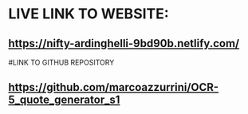 # LIVE LINK TO WEBSITE:
## https://nifty-ardinghelli-9bd90b.netlify.com/

#LINK TO GITHUB REPOSITORY
## https://github.com/marcoazzurrini/OCR-5_quote_generator_s1